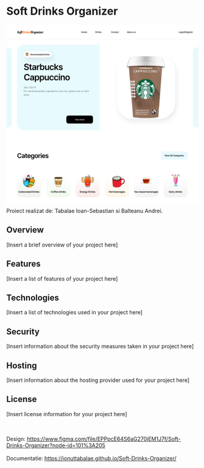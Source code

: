 # Soft Drinks Organizer
![SoftDrinkOrganizer](HomePage.png)
Proiect realizat de: Tabalae Ioan-Sebastian si Balteanu Andrei.
## Overview

[Insert a brief overview of your project here]

## Features

[Insert a list of features of your project here]

## Technologies

[Insert a list of technologies used in your project here]

## Security

[Insert information about the security measures taken in your project here]

## Hosting

[Insert information about the hosting provider used for your project here]

## License

[Insert license information for your project here]

\
\
Design: https://www.figma.com/file/EPPpcE64S6aG270jEM1J7f/Soft-Drinks-Organizer?node-id=101%3A205 \
\
Documentatie: https://ionuttabalae.github.io/Soft-Drinks-Organizer/

